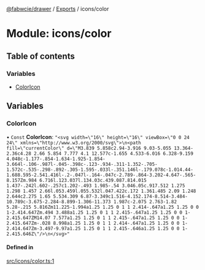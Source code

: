 [@fabwcie/drawer](../README.md) / [Exports](../modules.md) / icons/color

# Module: icons/color

## Table of contents

### Variables

- [ColorIcon](icons_color.md#coloricon)

## Variables

### ColorIcon

• `Const` **ColorIcon**: ``"<svg width=\"16\" height=\"16\" viewBox=\"0 0 24 24\" xmlns=\"http://www.w3.org/2000/svg\">\n<path fill=\"currentColor\" d=\"M3.839 5.858c2.94-3.916 9.03-5.055 13.364-2.36c4.28 2.66 5.854 7.777 4.1 12.577c-1.655 4.533-6.016 6.328-9.159 4.048c-1.177-.854-1.634-1.925-1.854-3.664l-.106-.987l-.045-.398c-.123-.934-.311-1.352-.705-1.572c-.535-.298-.892-.305-1.595-.033l-.351.146l-.179.078c-1.014.44-1.688.595-2.541.416l-.2-.047l-.164-.047c-2.789-.864-3.202-4.647-.565-8.157Zm.984 6.716l.123.037l.134.03c.439.087.814.015 1.437-.242l.602-.257c1.202-.493 1.985-.54 3.046.05c.917.512 1.275 1.298 1.457 2.66l.053.459l.055.532l.047.422c.172 1.361.485 2.09 1.248 2.644c2.275 1.65 5.534.309 6.87-3.349c1.516-4.152.174-8.514-3.484-10.789c-3.675-2.284-8.899-1.306-11.373 1.987c-2.075 2.763-1.82 5.28-.215 5.816Zm11.225-1.994a1.25 1.25 0 1 1 2.414-.647a1.25 1.25 0 0 1-2.414.647Zm.494 3.488a1.25 1.25 0 1 1 2.415-.647a1.25 1.25 0 0 1-2.415.647ZM14.07 7.577a1.25 1.25 0 1 1 2.415-.647a1.25 1.25 0 0 1-2.415.647Zm-.028 8.998a1.25 1.25 0 1 1 2.414-.647a1.25 1.25 0 0 1-2.414.647Zm-3.497-9.97a1.25 1.25 0 1 1 2.415-.646a1.25 1.25 0 0 1-2.415.646Z\"/>\n</svg>"``

#### Defined in

[src/icons/color.ts:1](https://github.com/fabwcie/drawer/blob/850d9ed/src/icons/color.ts#L1)
